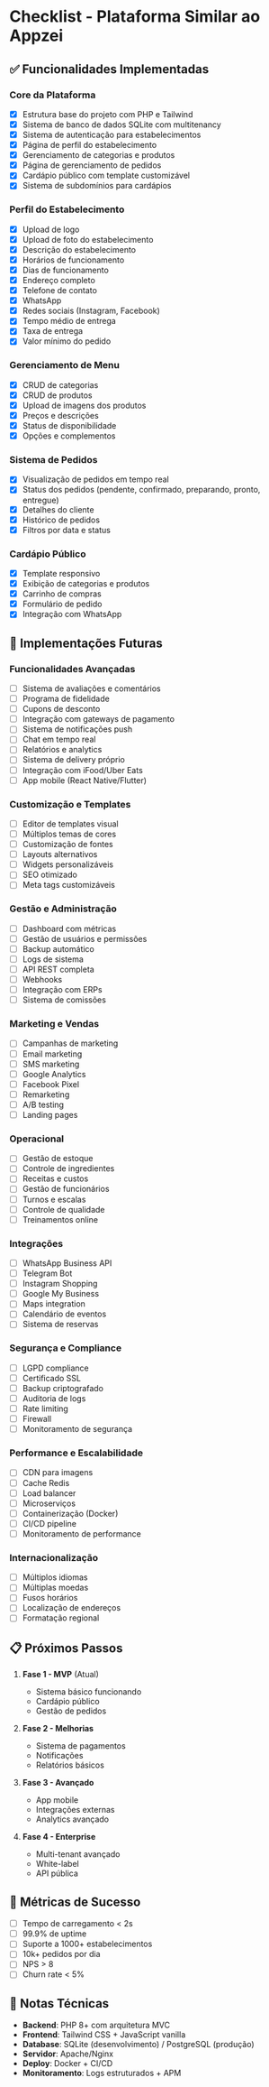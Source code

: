 # Checklist - Plataforma Similar ao Appzei

## ✅ Funcionalidades Implementadas

### Core da Plataforma
- [x] Estrutura base do projeto com PHP e Tailwind
- [x] Sistema de banco de dados SQLite com multitenancy
- [x] Sistema de autenticação para estabelecimentos
- [x] Página de perfil do estabelecimento
- [x] Gerenciamento de categorias e produtos
- [x] Página de gerenciamento de pedidos
- [x] Cardápio público com template customizável
- [x] Sistema de subdomínios para cardápios

### Perfil do Estabelecimento
- [x] Upload de logo
- [x] Upload de foto do estabelecimento
- [x] Descrição do estabelecimento
- [x] Horários de funcionamento
- [x] Dias de funcionamento
- [x] Endereço completo
- [x] Telefone de contato
- [x] WhatsApp
- [x] Redes sociais (Instagram, Facebook)
- [x] Tempo médio de entrega
- [x] Taxa de entrega
- [x] Valor mínimo do pedido

### Gerenciamento de Menu
- [x] CRUD de categorias
- [x] CRUD de produtos
- [x] Upload de imagens dos produtos
- [x] Preços e descrições
- [x] Status de disponibilidade
- [x] Opções e complementos

### Sistema de Pedidos
- [x] Visualização de pedidos em tempo real
- [x] Status dos pedidos (pendente, confirmado, preparando, pronto, entregue)
- [x] Detalhes do cliente
- [x] Histórico de pedidos
- [x] Filtros por data e status

### Cardápio Público
- [x] Template responsivo
- [x] Exibição de categorias e produtos
- [x] Carrinho de compras
- [x] Formulário de pedido
- [x] Integração com WhatsApp

## 🚀 Implementações Futuras

### Funcionalidades Avançadas
- [ ] Sistema de avaliações e comentários
- [ ] Programa de fidelidade
- [ ] Cupons de desconto
- [ ] Integração com gateways de pagamento
- [ ] Sistema de notificações push
- [ ] Chat em tempo real
- [ ] Relatórios e analytics
- [ ] Sistema de delivery próprio
- [ ] Integração com iFood/Uber Eats
- [ ] App mobile (React Native/Flutter)

### Customização e Templates
- [ ] Editor de templates visual
- [ ] Múltiplos temas de cores
- [ ] Customização de fontes
- [ ] Layouts alternativos
- [ ] Widgets personalizáveis
- [ ] SEO otimizado
- [ ] Meta tags customizáveis

### Gestão e Administração
- [ ] Dashboard com métricas
- [ ] Gestão de usuários e permissões
- [ ] Backup automático
- [ ] Logs de sistema
- [ ] API REST completa
- [ ] Webhooks
- [ ] Integração com ERPs
- [ ] Sistema de comissões

### Marketing e Vendas
- [ ] Campanhas de marketing
- [ ] Email marketing
- [ ] SMS marketing
- [ ] Google Analytics
- [ ] Facebook Pixel
- [ ] Remarketing
- [ ] A/B testing
- [ ] Landing pages

### Operacional
- [ ] Gestão de estoque
- [ ] Controle de ingredientes
- [ ] Receitas e custos
- [ ] Gestão de funcionários
- [ ] Turnos e escalas
- [ ] Controle de qualidade
- [ ] Treinamentos online

### Integrações
- [ ] WhatsApp Business API
- [ ] Telegram Bot
- [ ] Instagram Shopping
- [ ] Google My Business
- [ ] Maps integration
- [ ] Calendário de eventos
- [ ] Sistema de reservas

### Segurança e Compliance
- [ ] LGPD compliance
- [ ] Certificado SSL
- [ ] Backup criptografado
- [ ] Auditoria de logs
- [ ] Rate limiting
- [ ] Firewall
- [ ] Monitoramento de segurança

### Performance e Escalabilidade
- [ ] CDN para imagens
- [ ] Cache Redis
- [ ] Load balancer
- [ ] Microserviços
- [ ] Containerização (Docker)
- [ ] CI/CD pipeline
- [ ] Monitoramento de performance

### Internacionalização
- [ ] Múltiplos idiomas
- [ ] Múltiplas moedas
- [ ] Fusos horários
- [ ] Localização de endereços
- [ ] Formatação regional

## 📋 Próximos Passos

1. **Fase 1 - MVP** (Atual)
   - Sistema básico funcionando
   - Cardápio público
   - Gestão de pedidos

2. **Fase 2 - Melhorias**
   - Sistema de pagamentos
   - Notificações
   - Relatórios básicos

3. **Fase 3 - Avançado**
   - App mobile
   - Integrações externas
   - Analytics avançado

4. **Fase 4 - Enterprise**
   - Multi-tenant avançado
   - White-label
   - API pública

## 🎯 Métricas de Sucesso

- [ ] Tempo de carregamento < 2s
- [ ] 99.9% de uptime
- [ ] Suporte a 1000+ estabelecimentos
- [ ] 10k+ pedidos por dia
- [ ] NPS > 8
- [ ] Churn rate < 5%

## 📝 Notas Técnicas

- **Backend**: PHP 8+ com arquitetura MVC
- **Frontend**: Tailwind CSS + JavaScript vanilla
- **Database**: SQLite (desenvolvimento) / PostgreSQL (produção)
- **Servidor**: Apache/Nginx
- **Deploy**: Docker + CI/CD
- **Monitoramento**: Logs estruturados + APM

